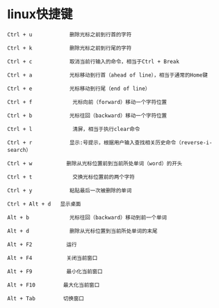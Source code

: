 # linux快捷键



```
Ctrl + u            删除光标之前到行首的字符

Ctrl + k            删除光标之前到行尾的字符

Ctrl + c            取消当前行输入的命令，相当于Ctrl + Break

Ctrl + a            光标移动到行首（ahead of line），相当于通常的Home键

Ctrl + e            光标移动到行尾（end of line）

Ctrl + f             光标向前（forward）移动一个字符位置

Ctrl + b            光标往回（backward）移动一个字符位置

Ctrl + l             清屏，相当于执行clear命令

Ctrl + r            显示:号提示，根据用户输入查找相关历史命令（reverse-i-search）

Ctrl + w           删除从光标位置前到当前所处单词（word）的开头

Ctrl + t             交换光标位置前的两个字符

Ctrl + y            粘贴最后一次被删除的单词

Ctrl + Alt + d   显示桌面

Alt + b             光标往回（backward）移动到前一个单词

Alt + d             删除从光标位置到当前所处单词的末尾

Alt + F2           运行

Alt + F4           关闭当前窗口

Alt + F9           最小化当前窗口

Alt + F10         最大化当前窗口

Alt + Tab         切换窗口
```

<!--
create time: 2018-08-01 22:44:13
Author: Alfred

This file is created by Marboo<http://marboo.io> template file $MARBOO_HOME/.media/starts/default.md
本文件由 Marboo<http://marboo.io> 模板文件 $MARBOO_HOME/.media/starts/default.md 创建
-->

